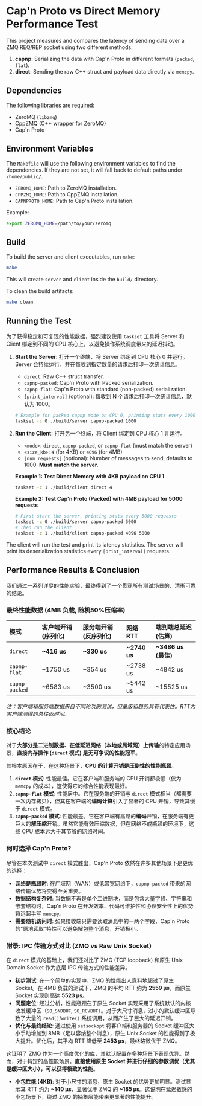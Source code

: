 # Cap'n Proto vs Direct Memory Performance Test

This project measures and compares the latency of sending data over a ZMQ REQ/REP socket using two different methods:
1.  **capnp**: Serializing the data with Cap'n Proto in different formats (`packed`, `flat`).
2.  **direct**: Sending the raw C++ struct and payload data directly via `memcpy`.

## Dependencies

The following libraries are required:
- ZeroMQ (`libzmq`)
- CppZMQ (C++ wrapper for ZeroMQ)
- Cap'n Proto

## Environment Variables

The `Makefile` will use the following environment variables to find the dependencies. If they are not set, it will fall back to default paths under `/home/public/`.

- `ZEROMQ_HOME`: Path to ZeroMQ installation.
- `CPPZMQ_HOME`: Path to CppZMQ installation.
- `CAPNPROTO_HOME`: Path to Cap'n Proto installation.

Example:
```bash
export ZEROMQ_HOME=/path/to/your/zeromq
```

## Build

To build the server and client executables, run `make`:

```bash
make
```
This will create `server` and `client` inside the `build/` directory.

To clean the build artifacts:
```bash
make clean
```

## Running the Test

为了获得稳定和可复现的性能数据，强烈建议使用 `taskset` 工具将 Server 和 Client 绑定到不同的 CPU 核心上，以避免操作系统调度带来的延迟抖动。

1.  **Start the Server**: 打开一个终端，将 Server 绑定到 CPU 核心 0 并运行。Server 会持续运行，并在每收到指定数量的请求后打印一次统计信息。

    - `direct`: Raw C++ struct transfer.
    - `capnp-packed`: Cap'n Proto with Packed serialization.
    - `capnp-flat`: Cap'n Proto with standard (non-packed) serialization.
    - `[print_interval]` (optional): 每收到 N 个请求后打印一次统计信息，默认为 1000。

    ```bash
    # Example for packed capnp mode on CPU 0, printing stats every 1000 requests
    taskset -c 0 ./build/server capnp-packed 1000
    ```

2.  **Run the Client**: 打开另一个终端，将 Client 绑定到 CPU 核心 1 并运行。

    -   `<mode>`: `direct`, `capnp-packed`, or `capnp-flat` (must match the server)
    -   `<size_kb>`: `4` (for 4KB) or `4096` (for 4MB)
    -   `[num_requests]` (optional): Number of messages to send, defaults to 1000. **Must match the server.**

    **Example 1: Test Direct Memory with 4KB payload on CPU 1**
    ```bash
    taskset -c 1 ./build/client direct 4
    ```

    **Example 2: Test Cap'n Proto (Packed) with 4MB payload for 5000 requests**
    ```bash
    # First start the server, printing stats every 5000 requests
    taskset -c 0 ./build/server capnp-packed 5000
    # Then run the client
    taskset -c 1 ./build/client capnp-packed 4096 5000
    ```

The client will run the test and print its latency statistics. The server will print its deserialization statistics every `[print_interval]` requests.

## Performance Results & Conclusion

我们通过一系列详尽的性能实验，最终得到了一个贯穿所有测试场景的、清晰可靠的结论。

### 最终性能数据 (4MB 负载, 随机50%压缩率)

| 模式 | 客户端开销 (序列化) | 服务端开销 (反序列化) | 网络 RTT | **端到端总延迟 (估算)** |
| :--- | :--- | :--- | :--- | :--- |
| `direct` | **~416 us** | **~330 us** | **~2740 us** | **~3486 us (最佳)** |
| `capnp-flat` | ~1750 us | ~354 us | ~2738 us | ~4842 us |
| `capnp-packed`| ~6583 us | ~3500 us | ~5442 us | ~15525 us |

*注：客户端和服务端数据来自不同轮次的测试，但量级和趋势具有代表性。RTT为客户端测得的总往返时间。*

### 核心结论

对于**大部分是二进制数据、在低延迟网络（本地或局域网）上传输**的特定应用场景，**直接内存操作 (`direct` 模式) 是无可争议的性能冠军**。

其根本原因在于，在这种场景下，**CPU 的计算开销是压倒性的性能瓶颈**。

1.  **`direct` 模式**: 性能最佳。它在客户端和服务端的 CPU 开销都极低（仅为 `memcpy` 的成本），这使得它的综合性能表现最好。
2.  **`capnp-flat` 模式**: 性能居中。它在服务端的开销与 `direct` 模式相当（都需要一次内存拷贝），但其在客户端的**编码计算**引入了显著的 CPU 开销，导致其慢于 `direct` 模式。
3.  **`capnp-packed` 模式**: 性能最差。它在客户端有高昂的**编码**开销，在服务端有更巨大的**解压缩**开销。虽然它能有效压缩数据，但在网络不成瓶颈的环境下，这些 CPU 成本远大于其节省的网络时间。

### 何时选择 Cap'n Proto?

尽管在本次测试中 `direct` 模式胜出，Cap'n Proto 依然在许多其他场景下是更优的选择：

-   **网络是瓶颈时**: 在广域网（WAN）或低带宽网络下，`capnp-packed` 带来的网络传输优势将变得至关重要。
-   **数据结构复杂时**: 当数据不再是单个二进制块，而是包含大量字段、字符串和嵌套结构时，Cap'n Proto 在开发效率、代码可维护性和协议安全性上的优势将远超手写 `memcpy`。
-   **需要随机访问时**: 如果接收端只需要读取消息中的一两个字段，Cap'n Proto 的“原地读取”特性可以避免解包整个消息，开销极小。

### 附录: IPC 传输方式对比 (ZMQ vs Raw Unix Socket)

在 `direct` 模式的基础上，我们还对比了 ZMQ (TCP loopback) 和原生 Unix Domain Socket 作为底层 IPC 传输方式的性能差异。

-   **初步测试**: 在一个简单的实现中，ZMQ 的性能出人意料地超过了原生 Socket。在 4MB 负载的测试下，ZMQ 的平均 RTT 约为 **2559 µs**，而原生 Socket 实现则高达 **5523 µs**。
-   **问题定位**: 经过分析，性能瓶颈在于原生 Socket 实现采用了系统默认的内核收发缓冲区（`SO_SNDBUF`, `SO_RCVBUF`）。对于大尺寸消息，过小的默认缓冲区导致了大量的 `read()`/`write()` 系统调用，从而产生了巨大的延迟开销。
-   **优化与最终结论**: 通过使用 `setsockopt` 将客户端和服务器的 Socket 缓冲区大小手动增加到 8MB（足以容纳整个消息），原生 Unix Socket 的性能得到了极大提升。优化后，其平均 RTT 降低至 **2453 µs**，最终略微优于 ZMQ。

这证明了 ZMQ 作为一个高度优化的库，其默认配置在多种场景下表现优异。然而，对于特定的高性能场景，**直接使用原生 Socket 并进行仔细的参数调优（尤其是缓冲区大小），可以获得极致的性能**。

-   **小包性能 (4KB)**: 对于小尺寸的消息，原生 Socket 的优势更加明显。测试显示其 RTT 约为 **~140 µs**，显著优于 ZMQ 的 **~185 µs**。这说明在延迟敏感的小包场景下，绕过 ZMQ 的抽象层能带来更显著的性能提升。